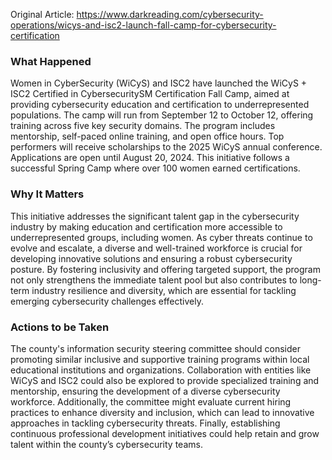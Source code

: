Original Article: https://www.darkreading.com/cybersecurity-operations/wicys-and-isc2-launch-fall-camp-for-cybersecurity-certification

### What Happened

Women in CyberSecurity (WiCyS) and ISC2 have launched the WiCyS + ISC2 Certified in CybersecuritySM Certification Fall Camp, aimed at providing cybersecurity education and certification to underrepresented populations. The camp will run from September 12 to October 12, offering training across five key security domains. The program includes mentorship, self-paced online training, and open office hours. Top performers will receive scholarships to the 2025 WiCyS annual conference. Applications are open until August 20, 2024. This initiative follows a successful Spring Camp where over 100 women earned certifications.

### Why It Matters

This initiative addresses the significant talent gap in the cybersecurity industry by making education and certification more accessible to underrepresented groups, including women. As cyber threats continue to evolve and escalate, a diverse and well-trained workforce is crucial for developing innovative solutions and ensuring a robust cybersecurity posture. By fostering inclusivity and offering targeted support, the program not only strengthens the immediate talent pool but also contributes to long-term industry resilience and diversity, which are essential for tackling emerging cybersecurity challenges effectively.

### Actions to be Taken

The county's information security steering committee should consider promoting similar inclusive and supportive training programs within local educational institutions and organizations. Collaboration with entities like WiCyS and ISC2 could also be explored to provide specialized training and mentorship, ensuring the development of a diverse cybersecurity workforce. Additionally, the committee might evaluate current hiring practices to enhance diversity and inclusion, which can lead to innovative approaches in tackling cybersecurity threats. Finally, establishing continuous professional development initiatives could help retain and grow talent within the county’s cybersecurity teams.